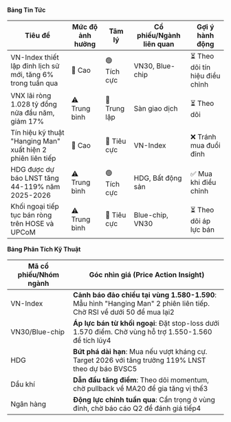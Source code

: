 **Bảng Tin Tức**

| Tiêu đề | Mức độ ảnh hưởng | Tâm lý | Cổ phiếu/Ngành liên quan | Gợi ý hành động |
|---------|------------------|--------|-------------------------|------------------|
| VN-Index thiết lập đỉnh lịch sử mới, tăng 6% trong tuần qua | 🚨 Cao | 🟢 Tích cực | VN30, Blue-chip | ⏳ Theo dõi tín hiệu điều chỉnh |
| VNX lãi ròng 1.028 tỷ đồng nửa đầu năm, giảm 17% | ⚠️ Trung bình | 🔵 Trung lập | Sàn giao dịch | ⏳ Theo dõi |
| Tín hiệu kỹ thuật "Hanging Man" xuất hiện 2 phiên liên tiếp | 🚨 Cao | 🔴 Tiêu cực | VN-Index | ❌ Tránh mua đuổi đỉnh |
| HDG được dự báo LNST tăng 44-119% năm 2025-2026 | ⚠️ Trung bình | 🟢 Tích cực | HDG, Bất động sản | ✅ Mua khi điều chỉnh |
| Khối ngoại tiếp tục bán ròng trên HOSE và UPCoM | ⚠️ Trung bình | 🔴 Tiêu cực | Blue-chip, VN30 | ⏳ Theo dõi áp lực bán |

**Bảng Phân Tích Kỹ Thuật**

| Mã cổ phiếu/Nhóm ngành | Góc nhìn giá (Price Action Insight) |
|------------------------|-------------------------------------|
| VN-Index | **Cảnh báo đảo chiều tại vùng 1.580-1.590**: Mẫu hình "Hanging Man" 2 phiên liên tiếp. Chờ RSI về dưới 50 để mua lại2 |
| VN30/Blue-chip | **Áp lực bán từ khối ngoại**: Đặt stop-loss dưới 1.570 điểm. Chờ vùng hỗ trợ 1.550-1.560 để tích lũy4 |
| HDG | **Bứt phá dài hạn**: Mua nếu vượt kháng cự. Target 2026 với tăng trưởng 119% LNST theo dự báo BVSC5 |
| Dầu khí | **Dẫn đầu tăng điểm**: Theo dõi momentum, chờ pullback về MA20 để gia tăng vị thế3 |
| Ngân hàng | **Động lực chính tuần qua**: Cẩn trọng ở vùng đỉnh, chờ báo cáo Q2 để đánh giá tiếp4 |